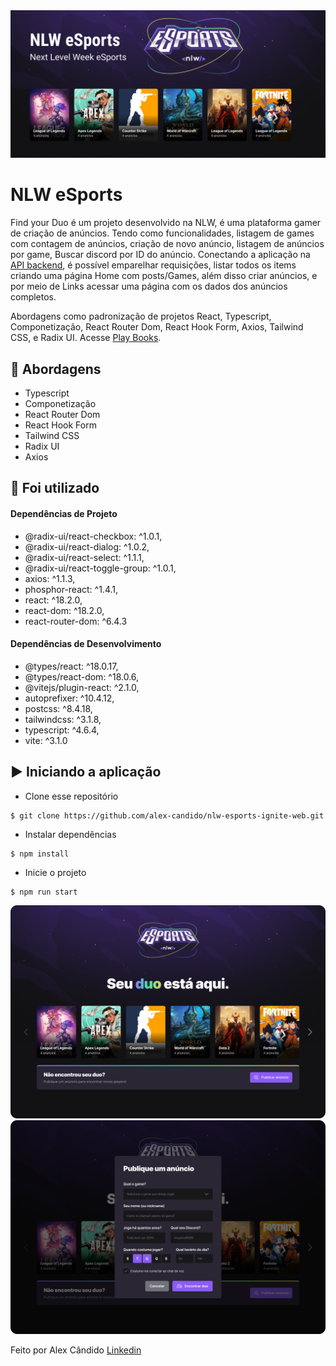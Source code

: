 <img alt="nlw esports" src="/src/assets/banner-nlw-esports.png" />

# NLW eSports 

Find your Duo é um projeto desenvolvido na NLW, é uma plataforma gamer de criação de anúncios. Tendo como funcionalidades, listagem de games com contagem de anúncios, criação de novo anúncio, listagem de anúncios por game, Buscar discord por ID do anúncio. Conectando a aplicação na [API backend](https://github.com/alex-candido/nlw-esports-ignite-server), é possível emparelhar requisições, listar todos os items criando uma página Home com posts/Games, além disso criar anúncios, e por meio de Links acessar uma página com os dados dos anúncios completos.

Abordagens como padronização de projetos React, Typescript, Componetização, React Router Dom, React Hook Form, Axios, Tailwind CSS, e Radix UI. Acesse [Play Books](https://play-books.netlify.app/).

## 🚀 Abordagens

- Typescript
- Componetização
- React Router Dom
- React Hook Form
- Tailwind CSS
- Radix UI
- Axios

## 📌 Foi utilizado

#### Dependências de Projeto

- @radix-ui/react-checkbox: ^1.0.1,
- @radix-ui/react-dialog: ^1.0.2,
- @radix-ui/react-select: ^1.1.1,
- @radix-ui/react-toggle-group: ^1.0.1,
- axios: ^1.1.3,
- phosphor-react: ^1.4.1,
- react: ^18.2.0,
- react-dom: ^18.2.0,
- react-router-dom: ^6.4.3

#### Dependências de Desenvolvimento

- @types/react: ^18.0.17,
- @types/react-dom: ^18.0.6,
- @vitejs/plugin-react: ^2.1.0,
- autoprefixer: ^10.4.12,
- postcss: ^8.4.18,
- tailwindcss: ^3.1.8,
- typescript: ^4.6.4,
- vite: ^3.1.0

## ▶️ Iniciando a aplicação

- Clone esse repositório
```
$ git clone https://github.com/alex-candido/nlw-esports-ignite-web.git
```
- Instalar dependências
```
$ npm install
```
- Inicie o projeto
```
$ npm run start
```

<img src="/src/assets/home-nlw-esports.png" alt="Home">
<img src="/src/assets/announcement-nlw-esports.png" alt="announcement">

Feito por Alex Cândido [Linkedin](https://www.linkedin.com/in/alexcndd/)
